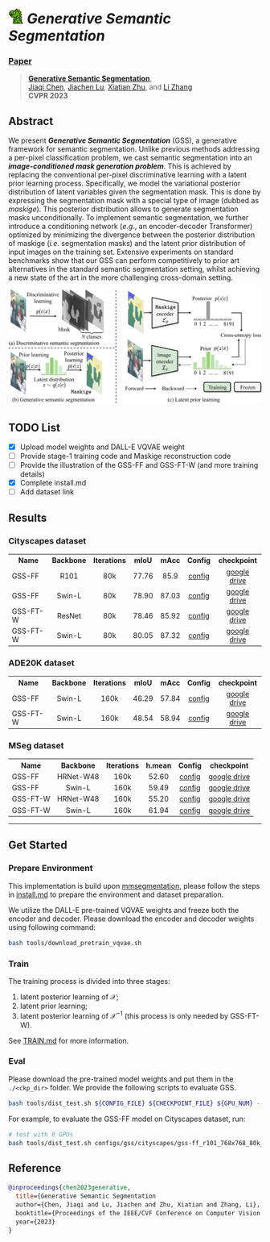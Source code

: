 # <img src="figures/dinosaur.png" width="30"> _Generative Semantic Segmentation_
### [Paper](https://arxiv.org/abs/2303.11316)
> [**Generative Semantic Segmentation**](https://arxiv.org/abs/2303.11316),            
> [Jiaqi Chen](https://scholar.google.com/citations?user=Au_y5poAAAAJ), [Jiachen Lu](), [Xiatian Zhu](https://xiatian-zhu.github.io), and [Li Zhang](https://lzrobots.github.io) \
> **CVPR 2023**
## Abstract

<!-- [ABSTRACT] -->
We present _**Generative Semantic Segmentation**_ (GSS),
a generative framework for semantic segmentation.
Unlike previous methods addressing a per-pixel classification problem,
we cast semantic segmentation into an _**image-conditioned 
mask generation problem**_.
This is achieved by replacing the conventional per-pixel discriminative learning with a latent prior learning process.
Specifically, we model the variational posterior distribution of latent variables given the segmentation mask.
This is done by expressing the segmentation mask with a special type of image (dubbed as _maskige_).
This posterior distribution allows to generate segmentation masks unconditionally.
To implement semantic segmentation, we further introduce a conditioning network (_e.g._, an encoder-decoder Transformer)
optimized by minimizing the divergence between the posterior distribution of maskige (_i.e._ segmentation masks) and the latent prior distribution of input images on the training set.
Extensive experiments on standard benchmarks show that our GSS can perform competitively to prior art alternatives in the standard semantic segmentation setting,
whilst achieving a new state of the art in the more challenging cross-domain setting.
<!-- [IMAGE] -->
![GSS](figures/framework.png)

## TODO List

- [x] Upload model weights and DALL-E VQVAE weight
- [ ] Provide stage-1 training code and Maskige reconstruction code
- [ ] Provide the illustration of the GSS-FF and GSS-FT-W (and more training details)
- [x] Complete install.md
- [ ] Add dataset link

## Results
<!-- [RESULTS] -->
### Cityscapes dataset

<table><tbody>
<!-- START TABLE -->
<!-- TABLE HEADER -->
<th valign="bottom">Name</th>
<th valign="bottom">Backbone</th>
<th valign="bottom">Iterations</th>
<th valign="bottom">mIoU</th>
<th valign="bottom">mAcc</th>
<th valign="bottom">Config</th>
<th valign="bottom">checkpoint</th>

 <tr><td align="left">GSS-FF</td>
<td align="center">R101</td>
<td align="center">80k</td>
<td align="center">77.76</td>
<td align="center">85.9</td>
<td align="center"><a href="configs/gss/cityscapes/gss-ff_r101_768x768_80k_cityscapes.py">config</a></td>
<td align="center"><a href="https://drive.google.com/drive/folders/1riNfPpzc_6XaCzcNuzqZaRYakO_8aItG?usp=sharing">google drive</a></td>
</tr>

 <tr><td align="left">GSS-FF</td>
<td align="center">Swin-L</td>
<td align="center">80k</td>
<td align="center">78.90</td>
<td align="center">87.03</td>
<td align="center"><a href="configs/gss/cityscapes/gss-ff_swin-l_768x768_80k_cityscapes.py">config</a></td>
<td align="center"><a href="https://drive.google.com/drive/folders/1BTvchDJtUk4rRJ0qK2rcApbHEAEK1bEZ?usp=sharing">google drive</a></td>
</tr>

 <tr><td align="left">GSS-FT-W</td>
<td align="center">ResNet</td>
<td align="center">80k</td>
<td align="center">78.46</td>
<td align="center">85.92</td>
<td align="center"><a href="configs/gss/cityscapes/gss-ft-w_r101_768x768_80k_40k_cityscapes.py">config</a></td>
<td align="center"><a href="https://drive.google.com/drive/folders/1HDeewsE6E9oLZ9ROCH7KgAHaAZeSUj95?usp=sharing">google drive</a></td>
</tr>

 <tr><td align="left">GSS-FT-W</td>
<td align="center">Swin-L</td>
<td align="center">80k</td>
<td align="center">80.05</td>
<td align="center">87.32</td>
<td align="center"><a href="configs/gss/cityscapes/gss-ft-w_swin-l_768x768_80k_40k_cityscapes.py">config</a></td>
<td align="center"><a href="https://drive.google.com/drive/folders/1Rin_JkIsgAtjXgI5ruKW-gmC6fpawTrx?usp=share_link">google drive</a></td>
</tr>

</tbody></table>

### ADE20K dataset

<table><tbody>
<!-- START TABLE -->
<!-- TABLE HEADER -->
<th valign="bottom">Name</th>
<th valign="bottom">Backbone</th>
<th valign="bottom">Iterations</th>
<th valign="bottom">mIoU</th>
<th valign="bottom">mAcc</th>
<th valign="bottom">Config</th>
<th valign="bottom">checkpoint</th>

 <tr><td align="left">GSS-FF</td>
<td align="center">Swin-L</td>
<td align="center">160k</td>
<td align="center">46.29</td>
<td align="center">57.84</td>
<td align="center"><a href="configs/gss/ade20k/gss-ff_swin-l_512x512_160k_ade20k.py">config</a></td>
<td align="center"><a href="https://drive.google.com/drive/folders/1OnzGL5szxYlUnv2zmAkdw-mA-3pTNo_w?usp=sharing">google drive</a></td>
</tr>

 <tr><td align="left">GSS-FT-W</td>
<td align="center">Swin-L</td>
<td align="center">160k</td>
<td align="center">48.54</td>
<td align="center">58.94</td>
<td align="center"><a href="configs/gss/ade20k/gss-ft-w_swin-l_512x512_160k_ade20k.py">config</a></td>
<td align="center"><a href="https://drive.google.com/drive/folders/1fubhnOPnr-s5U0M5A-WWJIV-eKmhcH4f?usp=sharing">google  drive</a></td>
</tr>

</tbody></table>

### MSeg dataset

<table><tbody>
<!-- START TABLE -->
<!-- TABLE HEADER -->
<th valign="bottom">Name</th>
<th valign="bottom">Backbone</th>
<th valign="bottom">Iterations</th>
<th valign="bottom">h.mean</th>
<th valign="bottom">Config</th>
<th valign="bottom">checkpoint</th>

 <tr><td align="left">GSS-FF</td>
<td align="center">HRNet-W48</td>
<td align="center">160k</td>
<td align="center">52.60</td>
<td align="center"><a href="configs/gss/mseg/gss-ff_hrnet-w48_512x512_160k_mseg.py">config</a></td>
<td align="center"><a href="https://drive.google.com/drive/folders/1HRQ6ZUE7TwYByeb5uBAlGh4vuqo4XsnZ?usp=share_link">google drive</a></td>
</tr>

 <tr><td align="left">GSS-FF</td>
<td align="center">Swin-L</td>
<td align="center">160k</td>
<td align="center">59.49</td>
<td align="center"><a href="configs/gss/mseg/gss-ff_swin-l_512x512_160k_mseg.py">config</a></td>
<td align="center"><a href="https://drive.google.com/drive/folders/1br9IAcOHXkJsPoG0DBEwkN97U5V5liEZ?usp=sharing">google drive</a></td>
</tr>

 <tr><td align="left">GSS-FT-W</td>
<td align="center">HRNet-W48</td>
<td align="center">160k</td>
<td align="center">55.20</td>
<td align="center"><a href="configs/gss/mseg/gss-ft-w_hrnet-w48_512x512_160k_40k_mseg.py">config</a></td>
<td align="center"><a href="https://drive.google.com/drive/folders/1KMowx8omTy2AyiPmvz-JJ60JlLKk61di?usp=sharing">google drive</a></td>
</tr>

 <tr><td align="left">GSS-FT-W</td>
<td align="center">Swin-L</td>
<td align="center">160k</td>
<td align="center">61.94</td>

<td align="center"><a href="configs/gss/mseg/gss-ft-w_swin-l_512x512_160k_40k_mseg.py">config</a></td>
<td align="center"><a href="https://drive.google.com/drive/folders/1OmDq7tFattm4IfwDIYKVJS05LJaPme9p?usp=sharing">google  drive</a></td>
</tr>

</tbody></table>

***

## Get Started

### Prepare Environment
This implementation is build upon [mmsegmentation](https://github.com/open-mmlab/mmsegmentation), please follow the steps in [install.md](./readme/INSTALL.md) to prepare the environment and dataset preparation.

We utilize the DALL-E pre-trained VQVAE weights and freeze both the encoder and decoder. Please download the encoder and decoder weights using following command: 
```bash
bash tools/download_pretrain_vqvae.sh
```

### Train
The training process is divided into three stages: 
1. latent posterior learning of $\mathcal{X}$;
2. latent prior learning;
3. latent posterior learning of $\mathcal{X}^{-1}$ (this process is only needed by GSS-FT-W).

See [TRAIN.md](./readme/TRAIN.md) for more information.

### Eval
Please download the pre-trained model weights and put them in the `./<ckp_dir>` folder.
We provide the following scripts to evaluate GSS. 
```bash
bash tools/dist_test.sh ${CONFIG_FILE} ${CHECKPOINT_FILE} ${GPU_NUM} --eval mIoU
```
For example, to evaluate the GSS-FF model on Cityscapes dataset, run:
```bash
# test with 8 GPUs
bash tools/dist_test.sh configs/gss/cityscapes/gss-ff_r101_768x768_80k_cityscapes.py ./<ckp_dir>/gss-ff_swin-l_768x768_80k_cityscapes_iter_80000.pth 8 --eval mIoU
```

## Reference

```bibtex
@inproceedings{chen2023generative,
  title={Generative Semantic Segmentation
  author={Chen, Jiaqi and Lu, Jiachen and Zhu, Xiatian and Zhang, Li},
  booktitle={Proceedings of the IEEE/CVF Conference on Computer Vision and Pattern Recognition},
  year={2023}
}
```

[//]: # (<script type="text/javascript" src="https://cdn.mathjax.org/mathjax/latest/MathJax.js?config=TeX-AMS-MML_HTMLorMML"></script>)

